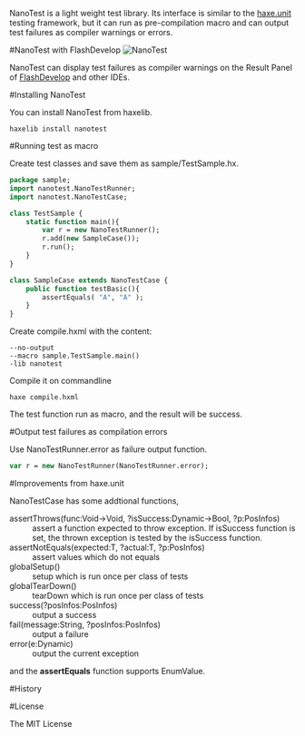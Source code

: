 NanoTest is a light weight test library. Its interface is similar to the [haxe.unit](http://haxe.org/doc/cross/unit) testing framework, but it can run as pre-compilation macro and can output test failures as compiler warnings or errors.

#NanoTest with FlashDevelop
![NanoTest](sample/nanotest/screenshot/NanoTestOnFlashDevelop.png)


NanoTest can display test failures as compiler warnings on the Result Panel of [FlashDevelop](http://www.flashdevelop.org/) and other IDEs.

#Installing NanoTest

You can install NanoTest from haxelib.

```
haxelib install nanotest
```

#Running test as macro

Create test classes and save them as sample/TestSample.hx.

```hx
package sample;
import nanotest.NanoTestRunner;
import nanotest.NanoTestCase;

class TestSample {
    static function main(){
        var r = new NanoTestRunner();
        r.add(new SampleCase());
        r.run();
    }
}

class SampleCase extends NanoTestCase {
    public function testBasic(){
        assertEquals( "A", "A" );
    }
}
```

Create compile.hxml with the content:

```
--no-output
--macro sample.TestSample.main()
-lib nanotest
```

Compile it on commandline

```
haxe compile.hxml
```

The test function run as macro, and the result will be success.

#Output test failures as compilation errors

Use NanoTestRunner.error as failure output function.
```hx
var r = new NanoTestRunner(NanoTestRunner.error);
```

#Improvements from haxe.unit

NanoTestCase has some addtional functions,

<dl>
<dt>assertThrows(func:Void->Void, ?isSuccess:Dynamic->Bool, ?p:PosInfos)</dt>
<dd>assert a function expected to throw exception. If isSuccess function is set, the thrown exception is tested by the isSuccess function.</dd>
<dt>assertNotEquals<T>(expected:T, ?actual:T, ?p:PosInfos)</dt>
<dd>assert values which do not equals</dd>
<dt>globalSetup()</dt>
<dd>setup which is run once per class of tests</dd>
<dt>globalTearDown()</dt>
<dd>tearDown which is run once per class of tests</dd>
<dt>success(?posInfos:PosInfos)</dt>
<dd>output a success</dd>
<dt>fail(message:String, ?posInfos:PosInfos)</dt>
<dd>output a failure</dd>
<dt>error(e:Dynamic)</dt>
<dd>output the current exception</dd>
<dl>

and the **assertEquals** function supports EnumValue.

#History


#License

The MIT License
